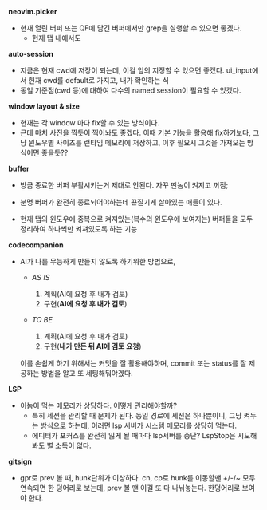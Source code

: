 



**neovim.picker**

- 현재 열린 버퍼 또는 QF에 담긴 버퍼에서만 grep을 실행할 수 있으면 좋겠다.
  - 현재 탭 내에서도




**auto-session**

- 지금은 현재 cwd에 저장이 되는데, 이걸 임의 지정할 수 있으면 좋겠다. ui_input에서 현재 cwd를 default로 가지고, 내가 확인하는 식
- 동일 기준점(cwd 등)에 대하여 다수의 named session이 필요할 수 있겠다.





**window layout & size**

- 현재는 각 window 마다 fix할 수 있는 방식이다.
- 근데 마치 사진을 찍듯이 찍어놔도 좋겠다. 이때 기본 기능을 활용해 fix하기보다,
    그냥 윈도우별 사이즈를 런타임 메모리에 저장하고,
      이후 필요시 그것을 가져오는 방식이면 좋을듯??








**buffer**

- 방금 종료한 버퍼 부활시키는거 제대로 안된다. 자꾸 딴놈이 켜지고 꺼짐;

- 분명 버퍼가 완전히 종료되어야하는데 끈질기게 살아있는 애들이 있다.

- 현재 탭의 윈도우에 중복으로 켜져있는(복수의 윈도우에 보여지는) 버퍼들을 모두 정리하여 하나씩만 켜져있도록 하는 기능



**codecompanion**

- AI가 나를 무능하게 만들지 않도록 하기위한 방법으로,

  - _AS IS_
    1. 계획(AI에 요청 후 내가 검토)
    2. 구현(**AI에 요청 후 내가 검토**)

  - _TO BE_
    1. 계획(AI에 요청 후 내가 검토)
    2. 구현(**내가 만든 뒤 AI에 검토 요청**)

  이를 손쉽게 하기 위해서는 커밋을 잘 활용해야하며, commit 또는 status를 잘 제공하는 방법을 알고 또 세팅해둬야겠다.




**LSP**

- 이놈이 먹는 메모리가 상당하다. 어떻게 관리해야할까?
  - 특히 세션을 관리할 때 문제가 된다. 동일 경로에 세션은 하나뿐이니, 그냥 켜두는 방식으로 하는데, 이러면 lsp 서버가 시스템 메모리를 상당히 먹는다.
  - 에디터가 포커스를 완전히 잃게 될 때마다 lsp서버를 중단? LspStop은 시도해봐도 별 소득이 없다.



**gitsign**

- gpr로 prev 볼 때, hunk단위가 이상하다. cn, cp로 hunk를 이동할땐 +/-/~ 모두 연속되면 한 덩어리로 보는데, prev 볼 땐 이걸 또 다 나눠놓는다. 한덩어리로 보여야 한다.





